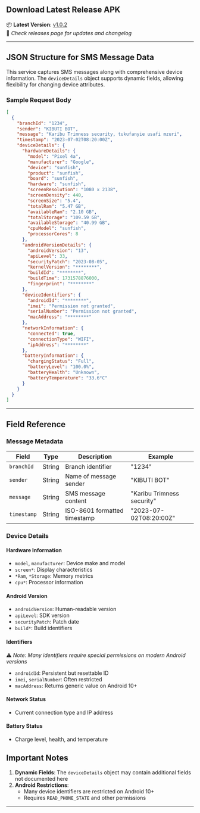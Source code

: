 ## Download Latest Release APK

📦 **Latest Version**: [v1.0.2](https://github.com/qbit-spark/INSTANTLY-SMS-CATCH/releases/tag/v1.0.2)  
🔔 *Check releases page for updates and changelog*

---

## JSON Structure for SMS Message Data

This service captures SMS messages along with comprehensive device information. The `deviceDetails` object supports dynamic fields, allowing flexibility for changing device attributes.

### Sample Request Body
```json
[
  {
    "branchId": "1234",
    "sender": "KIBUTI BOT",
    "message": "Karibu Trimness security, tukufanyie usafi mzuri",
    "timestamp": "2023-07-02T08:20:00Z",
    "deviceDetails": {
      "hardwareDetails": {
        "model": "Pixel 4a",
        "manufacturer": "Google",
        "device": "sunfish",
        "product": "sunfish",
        "board": "sunfish",
        "hardware": "sunfish",
        "screenResolution": "1080 x 2138",
        "screenDensity": 440,
        "screenSize": "5.4",
        "totalRam": "5.47 GB",
        "availableRam": "2.10 GB",
        "totalStorage": "109.59 GB",
        "availableStorage": "40.99 GB",
        "cpuModel": "sunfish",
        "processorCores": 8
      },
      "androidVersionDetails": {
        "androidVersion": "13",
        "apiLevel": 33,
        "securityPatch": "2023-08-05",
        "kernelVersion": "********",
        "buildId": "********",
        "buildTime": 1731578876000,
        "fingerprint": "********"
      },
      "deviceIdentifiers": {
        "androidId": "********",
        "imei": "Permission not granted",
        "serialNumber": "Permission not granted",
        "macAddress": "********"
      },
      "networkInformation": {
        "connected": true,
        "connectionType": "WIFI",
        "ipAddress": "********"
      },
      "batteryInformation": {
        "chargingStatus": "Full",
        "batteryLevel": "100.0%",
        "batteryHealth": "Unknown",
        "batteryTemperature": "33.6°C"
      }
    }
  }
]
```

---

## Field Reference

### Message Metadata
| Field       | Type   | Description                          | Example                    |
|-------------|--------|--------------------------------------|----------------------------|
| `branchId`  | String | Branch identifier                   | "1234"                     |
| `sender`    | String | Name of message sender              | "KIBUTI BOT"               |
| `message`   | String | SMS message content                 | "Karibu Trimness security" |
| `timestamp` | String | ISO-8601 formatted timestamp        | "2023-07-02T08:20:00Z"     |

### Device Details
#### Hardware Information
- `model`, `manufacturer`: Device make and model
- `screen*`: Display characteristics
- `*Ram`, `*Storage`: Memory metrics
- `cpu*`: Processor information

#### Android Version
- `androidVersion`: Human-readable version
- `apiLevel`: SDK version
- `securityPatch`: Patch date
- `build*`: Build identifiers

#### Identifiers
⚠️ *Note: Many identifiers require special permissions on modern Android versions*
- `androidId`: Persistent but resettable ID
- `imei`, `serialNumber`: Often restricted
- `macAddress`: Returns generic value on Android 10+

#### Network Status
- Current connection type and IP address

#### Battery Status
- Charge level, health, and temperature


## Important Notes
1. **Dynamic Fields**: The `deviceDetails` object may contain additional fields not documented here
2. **Android Restrictions**: 
   - Many device identifiers are restricted on Android 10+
   - Requires `READ_PHONE_STATE` and other permissions
---
